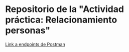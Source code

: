# Repositorio de la "Actividad práctica: Relacionamiento personas"
[Link a endpoints de Postman](https://www.getpostman.com/collections/00a77653af69c5d8280f)
